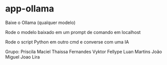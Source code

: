 # app-ollama

Baixe o Ollama (qualquer modelo)

Rode o modelo baixado em um prompt de comando em localhost

Rode o script Python em outro cmd e converse com uma IA

Grupo:
Priscila Maciel
Thaissa Fernandes 
Vyktor Fellype 
Luan Martins
João Miguel
Joao Lira
